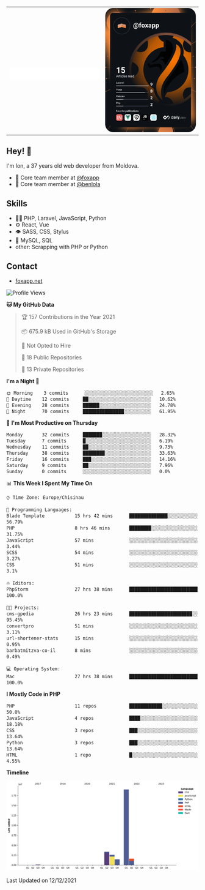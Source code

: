 
<table width="1000">
    <tr>
        <td width="500">
		<h1 align="center">
            		<img src="https://raw.githubusercontent.com/foxapp/foxapp/master/name.svg" alt="Ion Enache" />
        	</h1>
	</td>
        <td width="500" align="right"><a href="https://app.daily.dev/foxapp"><img src="https://github.com/foxapp/foxapp/blob/master/devcard.svg" width="250" alt="Ion Enache's Dev Card"/></a></td>
    </tr>
</table>


## Hey! 👋
I'm Ion, a 37 years old web developer from Moldova.

- 👥 Core team member at [@foxapp](https://github.com/foxapp)
- 👥 Core team member at [@benlola](https://github.com/benlola)

## Skills
- 👨‍💻 PHP, Laravel, JavaScript, Python
- ⚙️ React, Vue
- 👁️ SASS, CSS, Stylus
- 💽 MySQL, SQL
- other: Scrapping with PHP or Python

## Contact
- [foxapp.net](https://www.foxapp.net)


<!--START_SECTION:waka-->
![Profile Views](http://img.shields.io/badge/Profile%20Views-194-blue)

**🐱 My GitHub Data** 

> 🏆 157 Contributions in the Year 2021
 > 
> 📦 675.9 kB Used in GitHub's Storage 
 > 
> 🚫 Not Opted to Hire
 > 
> 📜 18 Public Repositories 
 > 
> 🔑 13 Private Repositories  
 > 
**I'm a Night 🦉** 

```text
🌞 Morning    3 commits      ░░░░░░░░░░░░░░░░░░░░░░░░░   2.65% 
🌆 Daytime    12 commits     ██░░░░░░░░░░░░░░░░░░░░░░░   10.62% 
🌃 Evening    28 commits     ██████░░░░░░░░░░░░░░░░░░░   24.78% 
🌙 Night      70 commits     ███████████████░░░░░░░░░░   61.95%

```
📅 **I'm Most Productive on Thursday** 

```text
Monday       32 commits     ███████░░░░░░░░░░░░░░░░░░   28.32% 
Tuesday      7 commits      █░░░░░░░░░░░░░░░░░░░░░░░░   6.19% 
Wednesday    11 commits     ██░░░░░░░░░░░░░░░░░░░░░░░   9.73% 
Thursday     38 commits     ████████░░░░░░░░░░░░░░░░░   33.63% 
Friday       16 commits     ███░░░░░░░░░░░░░░░░░░░░░░   14.16% 
Saturday     9 commits      ██░░░░░░░░░░░░░░░░░░░░░░░   7.96% 
Sunday       0 commits      ░░░░░░░░░░░░░░░░░░░░░░░░░   0.0%

```


📊 **This Week I Spent My Time On** 

```text
⌚︎ Time Zone: Europe/Chisinau

💬 Programming Languages: 
Blade Template           15 hrs 42 mins      ██████████████░░░░░░░░░░░   56.79% 
PHP                      8 hrs 46 mins       ████████░░░░░░░░░░░░░░░░░   31.75% 
JavaScript               57 mins             ░░░░░░░░░░░░░░░░░░░░░░░░░   3.44% 
SCSS                     54 mins             ░░░░░░░░░░░░░░░░░░░░░░░░░   3.27% 
CSS                      51 mins             ░░░░░░░░░░░░░░░░░░░░░░░░░   3.1%

🔥 Editors: 
PhpStorm                 27 hrs 38 mins      █████████████████████████   100.0%

🐱‍💻 Projects: 
cms-gpedia               26 hrs 23 mins      ███████████████████████░░   95.45% 
convertpro               51 mins             ░░░░░░░░░░░░░░░░░░░░░░░░░   3.11% 
url-shortener-stats      15 mins             ░░░░░░░░░░░░░░░░░░░░░░░░░   0.95% 
barbatmitzva-co-il       8 mins              ░░░░░░░░░░░░░░░░░░░░░░░░░   0.49%

💻 Operating System: 
Mac                      27 hrs 38 mins      █████████████████████████   100.0%

```

**I Mostly Code in PHP** 

```text
PHP                      11 repos            ████████████░░░░░░░░░░░░░   50.0% 
JavaScript               4 repos             ████░░░░░░░░░░░░░░░░░░░░░   18.18% 
CSS                      3 repos             ███░░░░░░░░░░░░░░░░░░░░░░   13.64% 
Python                   3 repos             ███░░░░░░░░░░░░░░░░░░░░░░   13.64% 
HTML                     1 repo              █░░░░░░░░░░░░░░░░░░░░░░░░   4.55%

```


**Timeline**

![Chart not found](https://raw.githubusercontent.com/foxapp/foxapp/master/charts/bar_graph.png) 


 Last Updated on 12/12/2021
<!--END_SECTION:waka-->
